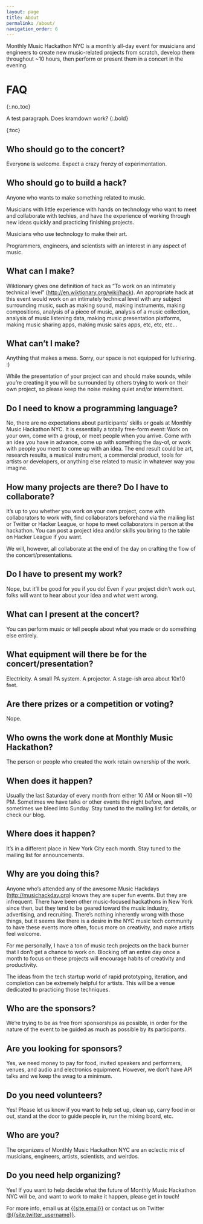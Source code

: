 ```yaml
---
layout: page
title: About
permalink: /about/
navigation_order: 6
---
```


Monthly Music Hackathon NYC is a monthly all-day event for musicians and engineers to create new music-related projects from scratch, develop them throughout ~10 hours, then perform or present them in a concert in the evening.

# FAQ
{:.no_toc}

A test paragraph.
Does kramdown work?
{:.bold}

{:toc}

## Who should go to the concert?

Everyone is welcome.  Expect a crazy frenzy of experimentation.

## Who should go to build a hack?

Anyone who wants to make something related to music.

Musicians with little experience with hands on technology who want to meet and collaborate with techies, and have the experience of working through new ideas quickly and practicing finishing projects.

Musicians who use technology to make their art.

Programmers, engineers, and scientists with an interest in any aspect of music.

## What can I make?

Wiktionary gives one definition of hack as “To work on an intimately technical level”  (http://en.wiktionary.org/wiki/hack).  An appropriate hack at this event would work on an intimately technical level with any subject surrounding music, such as making sound, making instruments, making compositions, analysis of a piece of music, analysis of a music collection, analysis of music listening data, making music presentation platforms, making music sharing apps, making music sales apps, etc, etc, etc…

## What can’t I make?

Anything that makes a mess.  Sorry, our space is not equipped for luthiering. :)

While the presentation of your project can and should make sounds, while you’re creating it you will be surrounded by others trying to work on their own project, so please keep the noise making quiet and/or intermittent.

## Do I need to know a programming language?

No, there are no expectations about participants’ skills or goals at Monthly Music Hackathon NYC. It is essentially a totally free-form event: Work on your own, come with a group, or meet people when you arrive. Come with an idea you have in advance, come up with something the day-of, or work with people you meet to come up with an idea. The end result could be art, research results, a musical instrument, a commercial product, tools for artists or developers, or anything else related to music in whatever way you imagine.

## How many projects are there?  Do I have to collaborate?

It’s up to you whether you work on your own project, come with collaborators to work with, find collaborators beforehand via the mailing list or Twitter or Hacker League, or hope to meet collaborators in person at the hackathon.  You can post a project idea and/or skills you bring to the table on Hacker League if you want.

We will, however, all collaborate at the end of the day on crafting the flow of the concert/presentations.

## Do I have to present my work?

Nope, but it’ll be good for you if you do! Even if your project didn’t work out, folks will want to hear about your idea and what went wrong.

## What can I present at the concert?

You can perform music or tell people about what you made or do something else entirely.

## What equipment will there be for the concert/presentation?

Electricity.  A small PA system.  A projector.  A stage-ish area about 10x10 feet.

## Are there prizes or a competition or voting?

Nope.

## Who owns the work done at Monthly Music Hackathon?

The person or people who created the work retain ownership of the work.

## When does it happen?

Usually the last Saturday of every month from either 10 AM or Noon till ~10 PM. Sometimes we have talks or other events the night before, and sometimes we bleed into Sunday. Stay tuned to the mailing list for details, or check our blog.

## Where does it happen?

It’s in a different place in New York City each month. Stay tuned to the mailing list for announcements.

## Why are you doing this?

Anyone who’s attended any of the awesome Music Hackdays (http://musichackday.org) knows they are super fun events.  But they are infrequent.  There have been other music-focused hackathons in New York since then, but they tend to be geared toward the music industry, advertising, and recruiting.  There’s nothing inherently wrong with those things, but it seems like there is a desire in the NYC music tech community to have these events more often, focus more on creativity, and make artists feel welcome.

For me personally, I have a ton of music tech projects on the back burner that I don’t get a chance to work on.  Blocking off an entire day once a month to focus on these projects will encourage habits of creativity and productivity.

The ideas from the tech startup world of rapid prototyping, iteration, and completion can be extremely helpful for artists.  This will be a venue dedicated to practicing those techniques.

## Who are the sponsors?

We’re trying to be as free from sponsorships as possible, in order for the nature of the event to be guided as much as possible by its participants.

## Are you looking for sponsors?

Yes, we need money to pay for food, invited speakers and performers, venues, and audio and electronics equipment. However, we don’t have API talks and we keep the swag to a minimum.

## Do you need volunteers?

Yes!  Please let us know if you want to help set up, clean up, carry food in or out, stand at the door to guide people in, run the mixing board, etc.

## Who are you?

The organizers of Monthly Music Hackathon NYC are an eclectic mix of musicians, engineers, artists, scientists, and weirdos.

## Do you need help organizing?

Yes! If you want to help decide what the future of Monthly Music Hackathon NYC will be, and want to work to make it happen, please get in touch!

For more info, email us at [{{site.email}}](mailto:{{site.email}}) or contact us on Twitter [@{{site.twitter_username}}](https://twitter.com/{{site.twitter_username}}).
